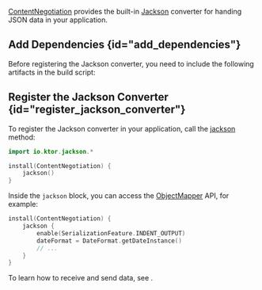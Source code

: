 [//]: # (title: Jackson)

<microformat>
<var name="example_name" value="jackson"/>
<include src="lib.md" include-id="download_example"/>
</microformat>

[ContentNegotiation](serialization.md) provides the built-in [Jackson](https://github.com/FasterXML/jackson) converter for handing JSON data in your application. 

## Add Dependencies {id="add_dependencies"}
Before registering the Jackson converter, you need to include the following artifacts in the build script:
<var name="artifact_name" value="ktor-jackson"/>
<include src="lib.md" include-id="add_ktor_artifact"/>


## Register the Jackson Converter {id="register_jackson_converter"}
To register the Jackson converter in your application, call the [jackson](https://api.ktor.io/%ktor_version%/io.ktor.jackson/jackson.html) method:
```kotlin
import io.ktor.jackson.*

install(ContentNegotiation) {
    jackson()
}
```
Inside the `jackson` block, you can access the [ObjectMapper](https://fasterxml.github.io/jackson-databind/javadoc/2.9/com/fasterxml/jackson/databind/ObjectMapper.html) API, for example:
```kotlin
install(ContentNegotiation) {
    jackson {
        enable(SerializationFeature.INDENT_OUTPUT)
        dateFormat = DateFormat.getDateInstance()
        // ...
    }
}
```
To learn how to receive and send data, see [](serialization.md#receive_send_data).
